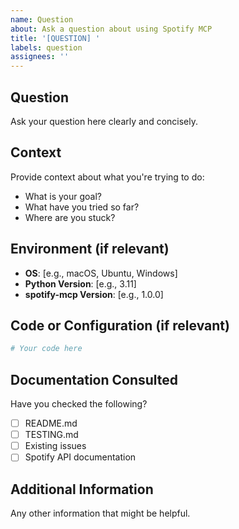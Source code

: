 ```yaml
---
name: Question
about: Ask a question about using Spotify MCP
title: '[QUESTION] '
labels: question
assignees: ''
---
```


## Question

Ask your question here clearly and concisely.

## Context

Provide context about what you're trying to do:

- What is your goal?
- What have you tried so far?
- Where are you stuck?

## Environment (if relevant)

- **OS**: [e.g., macOS, Ubuntu, Windows]
- **Python Version**: [e.g., 3.11]
- **spotify-mcp Version**: [e.g., 1.0.0]

## Code or Configuration (if relevant)

```python
# Your code here
```

## Documentation Consulted

Have you checked the following?

- [ ] README.md
- [ ] TESTING.md
- [ ] Existing issues
- [ ] Spotify API documentation

## Additional Information

Any other information that might be helpful.

